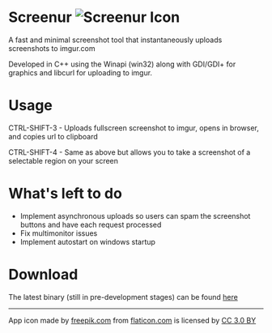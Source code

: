 # Screenur ![Screenur Icon](http://i.imgur.com/pc9lOm9.png "Screenur Icon") 
A fast and minimal screenshot tool that instantaneously uploads screenshots to imgur.com

Developed in C++ using the Winapi (win32) along with GDI/GDI+ for graphics and libcurl for uploading to imgur. 

# Usage
CTRL-SHIFT-3 - Uploads fullscreen screenshot to imgur, opens in browser, and copies url to clipboard

CTRL-SHIFT-4 - Same as above but allows you to take a screenshot of a selectable region on your screen

# What's left to do
- Implement asynchronous uploads so users can spam the screenshot buttons and have each request processed
- Fix multimonitor issues
- Implement autostart on windows startup

# Download
The latest binary (still in pre-development stages) can be found [here](https://github.com/Shivang44/Screenur/raw/master/Screenur.exe)


***

App icon made by [freepik.com](http://www.freepik.com) from [flaticon.com](http://www.flaticon.com) is licensed by [CC 3.0 BY](http://creativecommons.org/licenses/by/3.0/)
